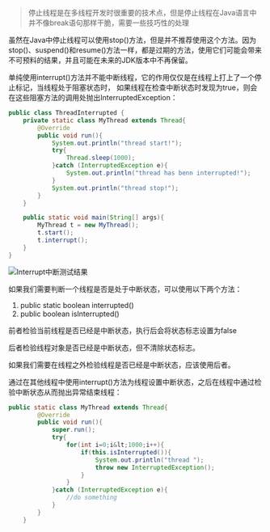 > 停止线程是在多线程开发时很重要的技术点，但是停止线程在Java语言中并不像break语句那样干脆，需要一些技巧性的处理

虽然在Java中停止线程可以使用stop()方法，但是并不推荐使用这个方法。因为stop()、suspend()和resume()方法一样，都是过期的方法，使用它们可能会带来不可预料的结果，并且可能在未来的JDK版本中不再保留。

单纯使用interrupt()方法并不能中断线程，它的作用仅仅是在线程上打上了一个停止标记，当线程处于阻塞状态时， 如果线程在检查中断状态时发现为true，则会在这些阻塞方法的调用处抛出InterruptedException：

```java
public class ThreadInterrupted {
    private static class MyThread extends Thread{
        @Override
        public void run(){
            System.out.println("thread start!");
            try{
                Thread.sleep(1000);
            }catch (InterruptedException e){
                System.out.println("thread has benn interrupted!");
            }
            System.out.println("thread stop!");
        }
    }

    public static void main(String[] args){
        MyThread t = new MyThread();
        t.start();
        t.interrupt();
    }
}
```

![Interrupt中断测试结果
](https://www.amoshuang.com/wp-content/uploads/2018/12/interrupt测试结果.png)

如果我们需要判断一个线程是否是处于中断状态，可以使用以下两个方法：

1. public static boolean interrupted()
2. public boolean isInterrupted()

前者检验当前线程是否已经是中断状态，执行后会将状态标志设置为false

后者检验线程对象是否已经是中断状态，但不清除状态标志。

如果我们需要在线程之外检验线程是否已经是中断状态，应该使用后者。

通过在其他线程中使用interrupt()方法为线程设置中断状态，之后在线程中通过检验中断状态从而抛出异常结束线程：

```java
public static class MyThread extends Thread{
        @Override
        public void run(){
            super.run();
            try{
                for(int i=0;i&lt;1000;i++){
                    if(this.isInterrupted()){
                        System.out.println("thread ");
                        throw new InterruptedException();
                    }
                }
            }catch (InterruptedException e){
                //do something
            }
        }
    }
```